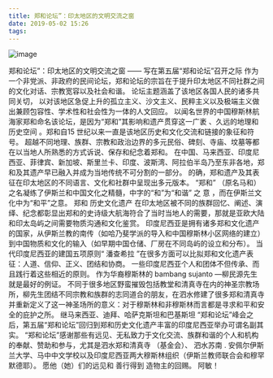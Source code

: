 ```yaml
---
title: 郑和论坛”：印太地区的文明交流之窗
date: 2019-05-02 15:26
tags:
---
```


![image](/static/images/2019/05/01.png)

郑和论坛”：印太地区的文明交流之窗
—— 写在第五届“郑和论坛”召开之际
作为一个非党派、非政府的民间论坛，郑和论坛的宗旨在于提升印太地区不同社群之间的文化对话、宗教宽容以及社会和谐。 论坛主题涵盖了该地区各国人民的诸多共同关切， 以对该地区急促上升的孤立主义、沙文主义、民粹主义以及极端主义做出兼顾包容性、学术性和社会性为一体的人文回应。 
以闻名世界的中国穆斯林航海家郑和命名该论坛，是因为“郑和”其影响和遗产贯穿这一广袤 、久远的地理和历史空间 。郑和自15 世纪以来一直是该地区历史和文化交流和链接的象征和符号。 超越不同地理、族群、宗教和政治边界的多元民俗、碑刻、寺庙、坟墓等都在以当地人所熟悉的方式诉说、保存和纪念着郑和。 在中国、马来西亚、印度尼西亚、菲律宾、新加坡、斯里兰卡、印度、波斯湾、阿拉伯半岛乃至东非各地，郑和及其遗产早已融入并成为当地传统不可分割的一部分。 
的确，郑和遗产及其表征在印太地区的不同语言、文化和社群中呈现出多元版本。 “郑和” （原名马和）之名凝练了伊斯兰和中国文化之精髓，中字的“和”为“和谐” 之 意 ，而在伊斯兰文化中为“和平”之意。 郑和 历史文化遗产 在印太地区被不同的族群回忆、阐述、演绎、纪念都彰显出郑和的史诗级大航海符合了当时当地人的需要，那就是亚欧大陆和印太岛屿之间需要物质沟通和文化鉴赏。 
印度尼西亚是拥有诸多郑和文化遗产的国家，从伊斯兰教的南传（如哈乃斐学派的导入和中国穆斯林小区网络的建立）到中国物质和文化的输入（如早期中国仓储、厂房在不同岛屿的设立和分布）。 当代印度尼西亚的建国五项原则“ 潘查希拉 ”在很多方面可以比拟郑和文化遗产表征：人道、信仰、正义、团结和协商。 一些印度尼西亚个人和团体不但传承、而且践行着这些相近的原则。 作为华裔穆斯林的 bambang sujanto —柳民源先生就是最好的例证。 不同于很多地区野蛮摧毁包括教堂和清真寺在内的神圣宗教场所，柳先生团结不同宗教和族群的志同道合的朋友，在泗水修建了很多郑和清真寺并重新定义了这一神圣场所的意义：对于穆斯林和非穆斯林而言都是寻求和平和安全的庇护之所。
继马来西亚、迪拜、哈萨克斯坦和巴基斯坦 “郑和论坛”峰会之后，第五届“郑和论坛”回归到郑和历史文化遗产丰富的印度尼西亚举办可谓名副其实。 “郑和论坛”感谢那些有远见、无私致力于文化交流、族群和谐的个人和机构的奉献、赞助和参与，尤其是泗水郑和清真寺 （基金会）、 泗水苏南 . 安佩尔伊斯兰大学、马中中文学校以及印度尼西亚两大穆斯林组织（伊斯兰教师联合会和穆罕默德耶）。 愿他（她）们的远见和 善行得到 造物主的回赐。 阿敏！

